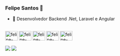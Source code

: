 ### Felipe Santos 👋

- 🔭 Desenvolvedor Backend .Net, Laravel e Angular

<!-- <div align="center">
 <a href="https://github.com/felipesantos22">
  <img height="150em" src="https://github-readme-stats.vercel.app/api?username=felipesantos22&show_icons=true&theme=dark&include_all_commits=true&count_private=true"/>
  <img height="150em" src="https://github-readme-stats.vercel.app/api/top-langs/?username=felipesantos22&layout=compact&langs_count=7&theme=dark"/>
</div> -->

<div style="display: inline_block"><br>   
  <img align="center" alt="felipe-CSS" height="30" width="40" src="https://cdn.jsdelivr.net/gh/devicons/devicon@latest/icons/dotnetcore/dotnetcore-original.svg">
  <img align="center" alt="felipe-CSS" height="30" width="40" img src="https://cdn.jsdelivr.net/gh/devicons/devicon@latest/icons/laravel/laravel-original.svg" > 
  <img align="center" alt="felipe-Js" height="30" width="40" src="https://cdn.jsdelivr.net/gh/devicons/devicon@latest/icons/angular/angular-original.svg">     
  <!--<img align="center" alt="felipe-Js" height="30" width="40" src="https://cdn.jsdelivr.net/gh/devicons/devicon@latest/icons/react/react-original-wordmark.svg">-->
  <img align="center" alt="felipe-CSS" height="30" width="40" src="https://cdn.jsdelivr.net/gh/devicons/devicon@latest/icons/microsoftsqlserver/microsoftsqlserver-original.svg">  
  <img align="center" alt="felipe-Js" height="30" width="40" src="https://cdn.jsdelivr.net/gh/devicons/devicon@latest/icons/jquery/jquery-original-wordmark.svg">

</div>   
<div>  
  <br>  
 <!--<a href="https://instagram.com/felipevsantos90" target="_blank"><img src="https://img.shields.io/badge/-Instagram-%23E4405F?style=for-the-badge&logo=instagram&logoColor=white" target="_blank"></a> -->
  <a href = "mailto:felipevs2018@gmail.com"><img src="https://img.shields.io/badge/-Gmail-%23333?style=for-the-badge&logo=gmail&logoColor=white" target="_blank"></a>
  <a href="https://www.linkedin.com/in/felipe-santos90" target="_blank"><img src="https://img.shields.io/badge/-LinkedIn-%230077B5?style=for-the-badge&logo=linkedin&logoColor=white" target="_blank"></a> 
 
  <!--![Snake animation](https://github.com/felipesantos22/felipesantos22/blob/output/github-contribution-grid-snake.svg)-->
 
</div>

